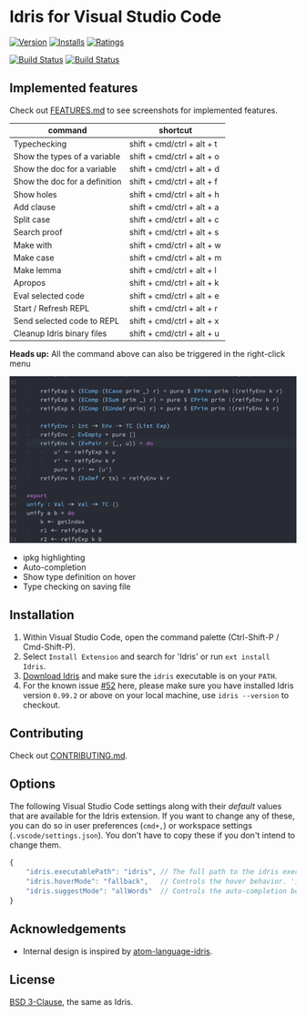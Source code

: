 # Idris for Visual Studio Code

[![Version](http://vsmarketplacebadge.apphb.com/version/zjhmale.Idris.svg)](https://marketplace.visualstudio.com/items?itemName=zjhmale.Idris)
[![Installs](http://vsmarketplacebadge.apphb.com/installs/zjhmale.Idris.svg)](https://marketplace.visualstudio.com/items?itemName=zjhmale.Idris)
[![Ratings](https://vsmarketplacebadge.apphb.com/rating/zjhmale.Idris.svg)](https://marketplace.visualstudio.com/items?itemName=zjhmale.Idris)

[![Build Status](https://travis-ci.org/zjhmale/vscode-idris.svg?branch=master)](https://travis-ci.org/zjhmale/vscode-idris)
[![Build Status](https://ci.appveyor.com/api/projects/status/github/zjhmale/vscode-idris?branch=master&svg=true)](https://ci.appveyor.com/project/zjhmale/vscode-idris)

## Implemented features

Check out [FEATURES.md](https://github.com/zjhmale/vscode-idris/blob/master/FEATURES.md) to see screenshots for implemented features.

| command | shortcut |
|---|---|
| Typechecking | shift + cmd/ctrl + alt + t |
| Show the types of a variable | shift + cmd/ctrl + alt + o |
| Show the doc for a variable | shift + cmd/ctrl + alt + d |
| Show the doc for a definition | shift + cmd/ctrl + alt + f |
| Show holes | shift + cmd/ctrl + alt + h |
| Add clause | shift + cmd/ctrl + alt + a |
| Split case | shift + cmd/ctrl + alt + c |
| Search proof | shift + cmd/ctrl + alt + s |
| Make with | shift + cmd/ctrl + alt + w |
| Make case | shift + cmd/ctrl + alt + m |
| Make lemma | shift + cmd/ctrl + alt + l |
| Apropos | shift + cmd/ctrl + alt + k |
| Eval selected code | shift + cmd/ctrl + alt + e |
| Start / Refresh REPL | shift + cmd/ctrl + alt + r |
| Send selected code to REPL | shift + cmd/ctrl + alt + x |
| Cleanup Idris binary files | shift + cmd/ctrl + alt + u |

**Heads up:** All the command above can also be triggered in the right-click menu

![menu](./images/screenshots/menu.gif)

* ipkg highlighting
* Auto-completion
* Show type definition on hover
* Type checking on saving file

## Installation

1. Within Visual Studio Code, open the command palette (Ctrl-Shift-P / Cmd-Shift-P).
2. Select `Install Extension` and search for 'Idris' or run `ext install Idris`.
3. [Download Idris](https://www.idris-lang.org/download/) and make sure the `idris` executable is on your `PATH`.
4. For the known issue [#52](https://github.com/zjhmale/vscode-idris/issues/52) here, please make sure you have installed Idris version `0.99.2` or above on your local machine, use `idris --version` to checkout.

## Contributing

Check out [CONTRIBUTING.md](https://github.com/zjhmale/vscode-idris/blob/master/CONTRIBUTING.md).

## Options

The following Visual Studio Code settings along with their *default* values that are available for the Idris extension. If you want to change any of these, you can do so in user preferences (`cmd+,`) or workspace settings (`.vscode/settings.json`). You don't have to copy these if you don't intend to change them.

```javascript
{
    "idris.executablePath": "idris", // The full path to the idris executable.
    "idris.hoverMode": "fallback",   // Controls the hover behavior. 'info' will display Idris documentation, 'type' will display Idris type, 'fallback' will try 'info' first and fallback to 'type' if we can not get the documentation, and 'none' will disable hover tooltips.
    "idris.suggestMode": "allWords"  // Controls the auto-completion behavior. 'allWords' will always include all words from the currently opened documentation, 'replCompletion' will get suggestions from Idris REPL process.
}
```

## Acknowledgements

* Internal design is inspired by [atom-language-idris](https://github.com/idris-hackers/atom-language-idris).

## License

[BSD 3-Clause](https://opensource.org/licenses/BSD-3-Clause), the same as Idris.
